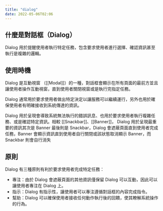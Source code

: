 ```yaml
---
title: "dialog"
date: 2022-05-06T02:06
---
```

## 什麼是對話框（Dialog）
Dialog 用於提醒使用者執行特定任務，包含要求使用者進行選擇、確認資訊甚至執行是複雜的邏輯。
## 使用時機
Dialog 是互動視窗 （[[Modal]]）的一種，對話框會顯示在所有頁面的最前方並且讓使用者操作互動視窗，直到使用者關閉視窗或是執行完指定任務。

Dialog 通常用於要求使用者做出特定決定以讓服務可以繼續運行，另外也用於確保使用者有明確接收到系統傳達的資訊。

Dialog 用於呈現會導致系統無法執行的錯誤訊息、也用於要求使用者執行複雜任務、或是確認特定資訊。相較 [[Snackbar]]、[[Banner]]， Dialog 用於呈現最重要的資訊其次是 Banner 最後則是 Snackbar，Dialog 會遮蔽頁面直到使用者完成任務，Banner 會顯示資訊直到使用者自行關閉或該狀態取消顯示 Banner，而 Snackbar 則會自行消失

## 原則
Dialog 有三種原則有利於要求使用者完成特定任務：
- 專注：由於 Dialog 會遮蔽頁面的其他資訊僅保留 Dialog 可以互動，因此可以讓使用者專注在 Dialog 上。
- 指示：Dialog 有指示性，讓使用者可以專注遵循對話框的內容完成指令。
- 幫助：Dialog 可以確保使用者接收任何動作執行後的回饋，使其瞭解系統操作的行為。